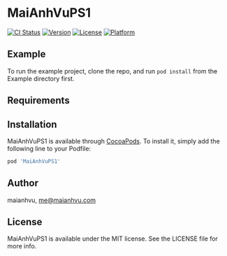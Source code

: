 # MaiAnhVuPS1

[![CI Status](http://img.shields.io/travis/maianhvu/MaiAnhVuPS1.svg?style=flat)](https://travis-ci.org/maianhvu/MaiAnhVuPS1)
[![Version](https://img.shields.io/cocoapods/v/MaiAnhVuPS1.svg?style=flat)](http://cocoapods.org/pods/MaiAnhVuPS1)
[![License](https://img.shields.io/cocoapods/l/MaiAnhVuPS1.svg?style=flat)](http://cocoapods.org/pods/MaiAnhVuPS1)
[![Platform](https://img.shields.io/cocoapods/p/MaiAnhVuPS1.svg?style=flat)](http://cocoapods.org/pods/MaiAnhVuPS1)

## Example

To run the example project, clone the repo, and run `pod install` from the Example directory first.

## Requirements

## Installation

MaiAnhVuPS1 is available through [CocoaPods](http://cocoapods.org). To install
it, simply add the following line to your Podfile:

```ruby
pod 'MaiAnhVuPS1'
```

## Author

maianhvu, me@maianhvu.com

## License

MaiAnhVuPS1 is available under the MIT license. See the LICENSE file for more info.
